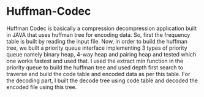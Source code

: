 # Huffman-Codec<br/>

Huffman Codec is basically a compression decompression application built
in JAVA that uses huffman tree for encoding data. So, first the frequency table is built by reading the
input file. Now, in order to build the huffman tree, we built a priority queue interface implementing
3 types of priority queue namely binary heap, 4-way heap and pairing heap and tested which one works
fastest and used that. I used the extract min function in the priority queue to build the huffman tree
and used depth first search to traverse and build the code table and encoded data as per this table.
For the decoding part, I built the decode tree using code table and decoded the encoded file using
this tree.